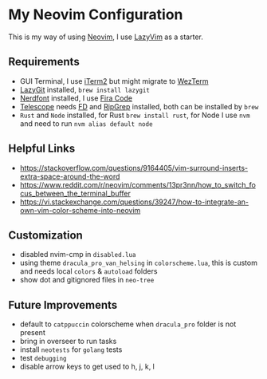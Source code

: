 # My Neovim Configuration

This is my way of using [Neovim](https://github.com/neovim/neovim), I use [LazyVim](https://github.com/LazyVim/LazyVim) as a starter.

## Requirements

- GUI Terminal, I use [iTerm2](https://github.com/gnachman/iTerm2) but might migrate to [WezTerm](https://github.com/wez/wezterm)
- [LazyGit](https://github.com/jesseduffield/lazygit) installed, `brew install lazygit`
- [Nerdfont](https://www.nerdfonts.com/font-downloads) installed, I use [Fira Code](https://github.com/ryanoasis/nerd-fonts/releases/download/v3.2.1/FiraCode.zip)
- [Telescope](https://github.com/nvim-telescope/telescope.nvim) needs [FD](https://github.com/sharkdp/fd) and [RipGrep](https://github.com/BurntSushi/ripgrep) installed, both can be installed by `brew`
- `Rust` and `Node` installed, for Rust `brew install rust`, for Node I use `nvm` and need to run `nvm alias default node`

## Helpful Links

- <https://stackoverflow.com/questions/9164405/vim-surround-inserts-extra-space-around-the-word>
- <https://www.reddit.com/r/neovim/comments/13pr3nn/how_to_switch_focus_between_the_terminal_buffer>
- <https://vi.stackexchange.com/questions/39247/how-to-integrate-an-own-vim-color-scheme-into-neovim>

## Customization

- disabled nvim-cmp in `disabled.lua`
- using theme `dracula_pro_van_helsing` in `colorscheme.lua`, this is custom and needs local `colors` & `autoload` folders
- show dot and gitignored files in `neo-tree`

## Future Improvements

- default to `catppuccin` colorscheme when `dracula_pro` folder is not present
- bring in overseer to run tasks
- install `neotests` for `golang` tests
- test `debugging`
- disable arrow keys to get used to h, j, k, l
